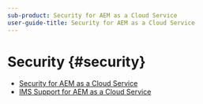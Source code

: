 ```yaml
---
sub-product: Security for AEM as a Cloud Service
user-guide-title: Security for AEM as a Cloud Service
---
```


# Security {#security}

+ [Security for AEM as a Cloud Service](/help/security/home.md)
+ [IMS Support for AEM as a Cloud Service](ims-support.md)
